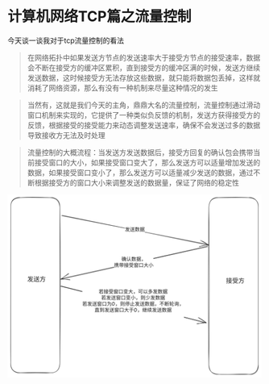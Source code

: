 # 计算机网络TCP篇之流量控制

今天谈一谈我对于tcp流量控制的看法
> 在网络拓扑中如果发送方节点的发送速率大于接受方节点的接受速率，数据会不断在接受方的缓冲区累积，直到接受方的缓冲区满的时候，发送方继续发送数据，这时候接受方无法存放这些数据，就只能将数据包丢掉，这样就消耗了网络资源，那么有没有一种机制来尽量这种情况的发生

> 当然有，这就是我们今天的主角，鼎鼎大名的流量控制，流量控制通过滑动窗口机制来实现的，它提供了一种类似负反馈的机制，发送方获得接受方的反馈，根据接受的接受能力来动态调整发送速率，确保不会发送过多的数据导致接收方无法及时处理

> 流量控制的大概流程：当发送方发送数据后，接受方回复的确认包会携带当前接受窗口的大小，如果接受窗口变大了，那么发送方可以适量增加发送的数据，如果接受窗口变小了，那么发送方可以适量减少发送的数据，通过不断根据接受方的窗口大小来调整发送的数据量，保证了网络的稳定性

![Alt text](./流量控制.png)